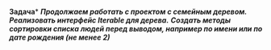 **Задача***
***Продолжаем работать с проектом с семейным деревом.***
***Реализовать интерфейс Iterable для дерева.***
***Создать методы сортировки списка людей перед выводом, например по имени или по дате рождения (не менее 2)***
